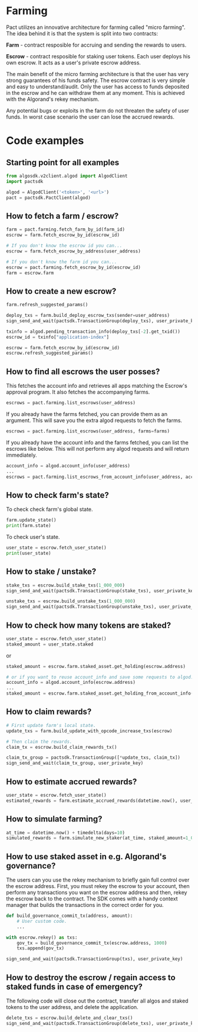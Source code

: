 # Farming

Pact utilizes an innovative architecture for farming called "micro farming". The idea behind it is that the system is split into two contracts:

**Farm** - contract resposible for accruing and sending the rewards to users.

**Escrow** - contract resposible for staking user tokens. Each user deploys his own escrow. It acts as a user's private escrow address.

The main benefit of the micro farming architecture is that the user has very strong guarantees of his funds safety. The escrow contract is very simple and easy to understand/audit. Only the user has access to funds deposited in the escrow and he can withdraw them at any moment. This is achieved with the Algorand's rekey mechanism.

Any potential bugs or exploits in the farm do not threaten the safety of user funds. In worst case scenario the user can lose the accrued rewards.

# Code examples

## Starting point for all examples

```py
from algosdk.v2client.algod import AlgodClient
import pactsdk

algod = AlgodClient('<token>', '<url>')
pact = pactsdk.PactClient(algod)
```

## How to fetch a farm / escrow?

```py
farm = pact.farming.fetch_farm_by_id(farm_id)
escrow = farm.fetch_escrow_by_id(escrow_id)

# If you don't know the escrow id you can...
escrow = farm.fetch_escrow_by_address(user_address)

# If you don't know the farm id you can...
escrow = pact.farming.fetch_escrow_by_id(escrow_id)
farm = escrow.farm
```

## How to create a new escrow?

```py
farm.refresh_suggested_params()

deploy_txs = farm.build_deploy_escrow_txs(sender=user_address)
sign_send_and_wait(pactsdk.TransactionGroup(deploy_txs), user_private_key)

txinfo = algod.pending_transaction_info(deploy_txs[-2].get_txid())
escrow_id = txinfo["application-index"]

escrow = farm.fetch_escrow_by_id(escrow_id)
escrow.refresh_suggested_params()
```

## How to find all escrows the user posses?

This fetches the account info and retrieves all apps matching the Escrow's approval program. It also fetches the accompanying farms.

```py
escrows = pact.farming.list_escrows(user_address)
```

If you already have the farms fetched, you can provide them as an argument. This will save you the extra algod requests to fetch the farms.

```py
escrows = pact.farming.list_escrows(user_address, farms=farms)
```

If you already have the account info and the farms fetched, you can list the escrows like below. This will not perform any algod requests and will return immediately.

```py
account_info = algod.account_info(user_address)
...
escrows = pact.farming.list_escrows_from_account_info(user_address, account_info, farms=farms)
```

## How to check farm's state?

To check check farm's global state.

```py
farm.update_state()
print(farm.state)
```

To check user's state.

```py
user_state = escrow.fetch_user_state()
print(user_state)
```

## How to stake / unstake?

```py
stake_txs = escrow.build_stake_txs(1_000_000)
sign_send_and_wait(pactsdk.TransactionGroup(stake_txs), user_private_key)
```

```py
unstake_txs = escrow.build_unstake_txs(1_000_000)
sign_send_and_wait(pactsdk.TransactionGroup(unstake_txs), user_private_key)
```

## How to check how many tokens are staked?

```py
user_state = escrow.fetch_user_state()
staked_amount = user_state.staked
```

or

```py
staked_amount = escrow.farm.staked_asset.get_holding(escrow.address)

# or if you want to reuse account_info and save some requests to algod.
account_info = algod.account_info(escrow.address)
...
staked_amount = escrow.farm.staked_asset.get_holding_from_account_info(account_info)
```

## How to claim rewards?

```py
# First update farm's local state.
update_txs = farm.build_update_with_opcode_increase_txs(escrow)

# Then claim the rewards.
claim_tx = escrow.build_claim_rewards_tx()

claim_tx_group = pactsdk.TransactionGroup([*update_txs, claim_tx])
sign_send_and_wait(claim_tx_group, user_private_key)
```

## How to estimate accrued rewards?

```py
user_state = escrow.fetch_user_state()
estimated_rewards = farm.estimate_accrued_rewards(datetime.now(), user_state)
```

## How to simulate farming?

```py
at_time = datetime.now() + timedelta(days=10)
simulated_rewards = farm.simulate_new_staker(at_time, staked_amount=1_000_000)
```

## How to use staked asset in e.g. Algorand's governance?

The users can you use the rekey mechanism to briefly gain full control over the escrow address.
First, you must rekey the escrow to your account, then perform any transactions you want on the escrow address and then, rekey the escrow back to the contract.
The SDK comes with a handy context manager that builds the transactions in the correct order for you.

```py
def build_governance_commit_tx(address, amount):
    # User custom code.
    ...

with escrow.rekey() as txs:
    gov_tx = build_governance_commit_tx(escrow.address, 1000)
    txs.append(gov_tx)

sign_send_and_wait(pactsdk.TransactionGroup(txs), user_private_key)
```

## How to destroy the escrow / regain access to staked funds in case of emergency?

The following code will close out the contract, transfer all algos and staked tokens to the user address, and delete the application.

```py
delete_txs = escrow.build_delete_and_clear_txs()
sign_send_and_wait(pactsdk.TransactionGroup(delete_txs), user_private_key)
```
